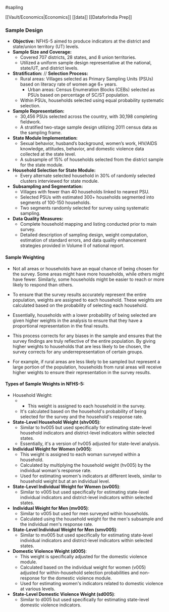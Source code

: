 #sapling 

[[Vault/Economics|Economics]] [[data]] [[DataforIndia Prep]] 

### Sample Design 

- **Objective:** NFHS-5 aimed to produce indicators at the district and state/union territory (UT) levels.
- **Sample Size and Coverage:**
    - Covered 707 districts, 28 states, and 8 union territories.
    - Utilized a uniform sample design representative at the national, state/UT, and district levels.
- **Stratification:** // **Selection Process:**
    - Rural areas: Villages selected as Primary Sampling Units (PSUs) based on literacy rate of women age 6+ years.
	    - Urban areas: Census Enumeration Blocks (CEBs) selected as PSUs based on percentage of SC/ST population.
    - Within PSUs, households selected using equal probability systematic selection.
- **Sample Representation:**
    - 30,456 PSUs selected across the country, with 30,198 completing fieldwork.
    - A stratified two-stage sample design utilizing 2011 census data as the sampling frame.
- **State Module Implementation:**
    - Sexual behavior, husband’s background, women’s work, HIV/AIDS knowledge, attitudes, behavior, and domestic violence data collected at the state level.
    - A subsample of 15% of households selected from the district sample for the state module.
- **Household Selection for State Module:**
    - Every alternate selected household in 30% of randomly selected clusters interviewed for state module.
- **Subsampling and Segmentation:**
    - Villages with fewer than 40 households linked to nearest PSU.
    - Selected PSUs with estimated 300+ households segmented into segments of 100-150 households.
    - Two segments randomly selected for survey using systematic sampling.
- **Data Quality Measures:**
    - Complete household mapping and listing conducted prior to main survey.
    - Detailed description of sampling design, weight computation, estimation of standard errors, and data quality enhancement strategies provided in Volume II of national report.


#### Sample Weighting
- Not all areas or households have an equal chance of being chosen for the survey. Some areas might have more households, while others might have fewer. Similarly, some households might be easier to reach or more likely to respond than others.

- To ensure that the survey results accurately represent the entire population, weights are assigned to each household. These weights are calculated based on the probability of selecting each household.

- Essentially, households with a lower probability of being selected are given higher weights in the analysis to ensure that they have a proportional representation in the final results. 

- This process corrects for any biases in the sample and ensures that the survey findings are truly reflective of the entire population. By giving higher weights to households that are less likely to be chosen, the survey corrects for any underrepresentation of certain groups. 

- For example, if rural areas are less likely to be sampled but represent a large portion of the population, households from rural areas will receive higher weights to ensure their representation in the survey results.

#### Types of Sample Weights in NFHS-5:
- Household Weight:
	- - This weight is assigned to each household in the survey.
	- It's calculated based on the household's probability of being selected for the survey and the household's response rate.
- **State-Level Household Weight (shv005)**:
	- Similar to hv005 but used specifically for estimating state-level household indicators and district-level indicators within selected states.
	- Essentially, it's a version of hv005 adjusted for state-level analysis.
- **Individual Weight for Women (v005)**:
	- This weight is assigned to each woman surveyed within a household.
	- Calculated by multiplying the household weight (hv005) by the individual woman's response rate.
	- Used for estimating women's indicators at different levels, similar to household weight but at an individual level.
- **State-Level Individual Weight for Women (sv005)**:
	- Similar to v005 but used specifically for estimating state-level individual indicators and district-level indicators within selected states.
- **Individual Weight for Men (mv005)**:
	- Similar to v005 but used for men surveyed within households.
	- Calculated using the household weight for the men's subsample and the individual men's response rate.
- **State-Level Individual Weight for Men (smv005)**:
    - Similar to mv005 but used specifically for estimating state-level individual indicators and district-level indicators within selected states.
- **Domestic Violence Weight (d005)**:
    - This weight is specifically adjusted for the domestic violence module.
    - Calculated based on the individual weight for women (v005) adjusted for within-household selection probabilities and non-response for the domestic violence module.
    - Used for estimating women's indicators related to domestic violence at various levels.
- **State-Level Domestic Violence Weight (sd005)**:
    - Similar to d005 but used specifically for estimating state-level domestic violence indicators.